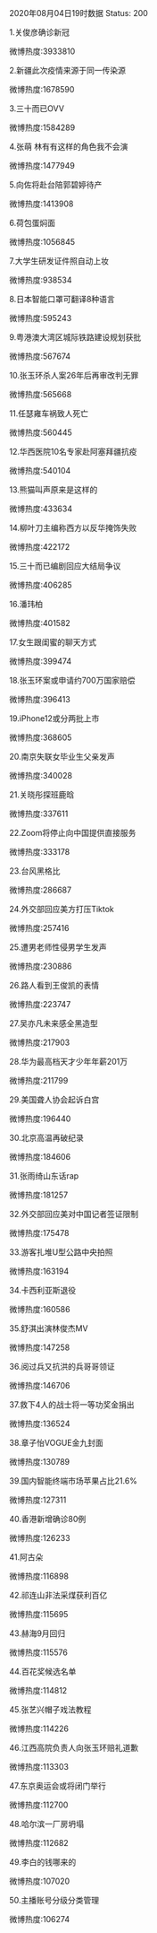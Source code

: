 2020年08月04日19时数据
Status: 200

1.关俊彦确诊新冠

微博热度:3933810

2.新疆此次疫情来源于同一传染源

微博热度:1678590

3.三十而已OVV

微博热度:1584289

4.张萌 林有有这样的角色我不会演

微博热度:1477949

5.向佐将赴台陪郭碧婷待产

微博热度:1413908

6.荷包蛋焖面

微博热度:1056845

7.大学生研发证件照自动上妆

微博热度:938534

8.日本智能口罩可翻译8种语言

微博热度:595243

9.粤港澳大湾区城际铁路建设规划获批

微博热度:567674

10.张玉环杀人案26年后再审改判无罪

微博热度:565668

11.任瑟雍车祸致人死亡

微博热度:560445

12.华西医院10名专家赴阿塞拜疆抗疫

微博热度:540104

13.熊猫叫声原来是这样的

微博热度:433634

14.柳叶刀主编称西方以反华掩饰失败

微博热度:422172

15.三十而已编剧回应大结局争议

微博热度:406285

16.潘玮柏

微博热度:401582

17.女生跟闺蜜的聊天方式

微博热度:399474

18.张玉环案或申请约700万国家赔偿

微博热度:396413

19.iPhone12或分两批上市

微博热度:368605

20.南京失联女毕业生父亲发声

微博热度:340028

21.关晓彤探班鹿晗

微博热度:337611

22.Zoom将停止向中国提供直接服务

微博热度:333178

23.台风黑格比

微博热度:286687

24.外交部回应美方打压Tiktok

微博热度:257416

25.遭男老师性侵男学生发声

微博热度:230886

26.路人看到王俊凯的表情

微博热度:223747

27.吴亦凡未来感全黑造型

微博热度:217903

28.华为最高档天才少年年薪201万

微博热度:211799

29.美国聋人协会起诉白宫

微博热度:196440

30.北京高温再破纪录

微博热度:184606

31.张雨绮山东话rap

微博热度:181257

32.外交部回应美对中国记者签证限制

微博热度:175478

33.游客扎堆U型公路中央拍照

微博热度:163194

34.卡西利亚斯退役

微博热度:160586

35.舒淇出演林俊杰MV

微博热度:147258

36.阅过兵又抗洪的兵哥哥领证

微博热度:146706

37.救下4人的战士将一等功奖金捐出

微博热度:136524

38.章子怡VOGUE金九封面

微博热度:130789

39.国内智能终端市场苹果占比21.6%

微博热度:127311

40.香港新增确诊80例

微博热度:126233

41.阿古朵

微博热度:116898

42.祁连山非法采煤获利百亿

微博热度:115695

43.赫海9月回归

微博热度:115576

44.百花奖候选名单

微博热度:114812

45.张艺兴帽子戏法教程

微博热度:114226

46.江西高院负责人向张玉环赔礼道歉

微博热度:113303

47.东京奥运会或将闭门举行

微博热度:112700

48.哈尔滨一厂房坍塌

微博热度:112682

49.李白的钱哪来的

微博热度:107020

50.主播账号分级分类管理

微博热度:106274

